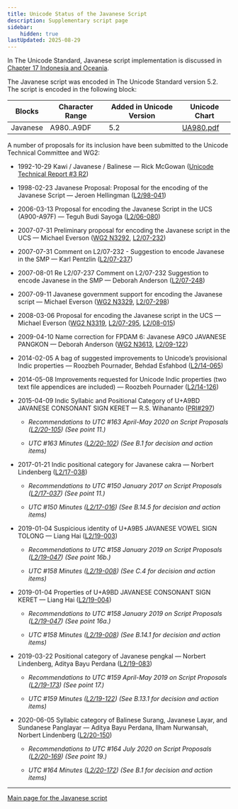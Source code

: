 ```yaml
---
title: Unicode Status of the Javanese Script
description: Supplementary script page
sidebar:
    hidden: true
lastUpdated: 2025-08-29
---
```


In The Unicode Standard, Javanese script implementation is discussed in [Chapter 17 Indonesia and Oceania](http://www.unicode.org/versions/latest/ch17.pdf).

[comment]: # (end of intro)

[comment]: # (start of blocks)

The Javanese script was encoded in The Unicode Standard version 5.2. The script is encoded in the following block:

| Blocks | Character Range | Added in Unicode Version | Unicode Chart |
| ------ | --------------- | ------------------------ | ------------- |
| Javanese | A980..A9DF | 5.2 | [UA980.pdf](http://www.unicode.org/charts/PDF/UA980.pdf) |

[comment]: # (end of blocks)

[comment]: # (start of chars)

[comment]: # (end of chars)

[comment]: # (start of rest)

A number of proposals for its inclusion have been submitted to the Unicode Technical Committee and WG2:

- 1992-10-29 Kawi / Javanese / Balinese — Rick McGowan ([Unicode Technical Report #3 R2](http://www.unicode.org/reports/tr3-2/))

- 1998-02-23 Javanese Proposal: Proposal for the encoding of the Javanese Script — Jeroen Hellingman ([L2/98-041](http://www.unicode.org/L2/L1998/98041.pdf))

- 2006-03-13 Proposal for encoding the Javanese Script in the UCS (A900-A97F) — Teguh Budi Sayoga ([L2/06-080](http://www.unicode.org/cgi-bin/GetMatchingDocs.pl?L2/06-080))

- 2007-07-31 Preliminary proposal for encoding the Javanese script in the UCS — Michael Everson ([WG2 N3292](https://www.unicode.org/wg2/docs/n3292.pdf), [L2/07-232](http://www.unicode.org/cgi-bin/GetMatchingDocs.pl?L2/07-232))

- 2007-07-31 Comment on L2/07-232 - Suggestion to encode Javanese in the SMP — Karl Pentzlin ([L2/07-237](http://www.unicode.org/cgi-bin/GetMatchingDocs.pl?L2/07-237))

- 2007-08-01 Re L2/07-237 Comment on L2/07-232 Suggestion to encode Javanese in the SMP  — Deborah Anderson ([L2/07-248](http://www.unicode.org/cgi-bin/GetMatchingDocs.pl?L2/07-248))

- 2007-09-11 Javanese government support for encoding the Javanese script — Michael Everson ([WG2 N3329](https://www.unicode.org/wg2/docs/n3329.pdf), [L2/07-298](http://www.unicode.org/cgi-bin/GetMatchingDocs.pl?L2/07-298))

- 2008-03-06 Proposal for encoding the Javanese script in the UCS — Michael Everson ([WG2 N3319](https://www.unicode.org/wg2/docs/n3319.pdf), [L2/07-295](http://www.unicode.org/cgi-bin/GetMatchingDocs.pl?L2/07-295), [L2/08-015](http://www.unicode.org/cgi-bin/GetMatchingDocs.pl?L2/08-015))

- 2009-04-10 Name correction for FPDAM 6: Javanese A9C0 JAVANESE PANGKON — Deborah Anderson ([WG2 N3613](https://www.unicode.org/wg2/docs/n3613.pdf), [L2/09-122](http://www.unicode.org/cgi-bin/GetMatchingDocs.pl?L2/09-122))

- 2014-02-05 A bag of suggested improvements to Unicode’s provisional Indic properties — Roozbeh Pournader, Behdad Esfahbod ([L2/14-065](http://www.unicode.org/cgi-bin/GetMatchingDocs.pl?L2/14-065))

- 2014-05-08 Improvements requested for Unicode Indic properties (two text file appendices are included)  — Roozbeh Pournader ([L2/14-126](http://www.unicode.org/cgi-bin/GetMatchingDocs.pl?L2/14-126))

- 2015-04-09 Indic Syllabic and Positional Category of U+A9BD JAVANESE CONSONANT SIGN KERET — R.S. Wihananto ([PRI#297](http://www.unicode.org/review/pri297/))

  - _Recommendations to UTC #163 April-May 2020 on Script Proposals ([L2/20-105](https://www.unicode.org/L2/L2020/20105-script-adhoc-rept.pdf)) (See point 11.)_

  - _UTC #163 Minutes ([L2/20-102](https://www.unicode.org/L2/L2020/20102.htm)) (See B.1 for decision and action items)_

- 2017-01-21 Indic positional category for Javanese cakra — Norbert Lindenberg ([L2/17-038](http://www.unicode.org/cgi-bin/GetMatchingDocs.pl?L2/17-038))

  - _Recommendations to UTC #150 January 2017 on Script Proposals ([L2/17-037](http://www.unicode.org/L2/L2017/17037-script-ad-hoc.pdf)) (See point 11.)_

  - _UTC #150 Minutes ([L2/17-016](http://www.unicode.org/L2/L2017/17016.htm)) (See B.14.5 for decision and action items)_

- 2019-01-04 Suspicious identity of U+A9B5 JAVANESE VOWEL SIGN TOLONG — Liang Hai ([L2/19-003](http://www.unicode.org/cgi-bin/GetMatchingDocs.pl?L2/19-003))

  - _Recommendations to UTC #158 January 2019 on Script Proposals ([L2/19-047](https://www.unicode.org/L2/L2019/19047-script-adhoc-recs.pdf)) (See point 16b.)_

  - _UTC #158 Minutes ([L2/19-008](https://www.unicode.org/L2/L2019/19008.htm)) (See C.4 for decision and action items)_

- 2019-01-04 Properties of U+A9BD JAVANESE CONSONANT SIGN KERET — Liang Hai ([L2/19-004](http://www.unicode.org/cgi-bin/GetMatchingDocs.pl?L2/19-004))

  - _Recommendations to UTC #158 January 2019 on Script Proposals ([L2/19-047](https://www.unicode.org/L2/L2019/19047-script-adhoc-recs.pdf)) (See point 16a.)_

  - _UTC #158 Minutes ([L2/19-008](https://www.unicode.org/L2/L2019/19008.htm)) (See B.14.1 for decision and action items)_

- 2019-03-22 Positional category of Javanese pengkal — Norbert Lindenberg, Aditya Bayu Perdana ([L2/19-083](http://www.unicode.org/cgi-bin/GetMatchingDocs.pl?L2/19-083))

  - _Recommendations to UTC #159 April-May 2019 on Script Proposals ([L2/19-173](http://www.unicode.org/L2/L2019/19173-script-adhoc-recs.pdf)) (See point 17.)_

  - _UTC #159 Minutes ([L2/19-122](http://www.unicode.org/L2/L2019/19122.htm)) (See B.13.1 for decision and action items)_

- 2020-06-05 Syllabic category of Balinese Surang, Javanese Layar, and Sundanese Panglayar — Aditya Bayu Perdana, Ilham Nurwansah, Norbert Lindenberg     ([L2/20-150](http://www.unicode.org/cgi-bin/GetMatchingDocs.pl?L2/20-150))

  - _Recommendations to UTC #164 July 2020 on Script Proposals ([L2/20-169](https://www.unicode.org/L2/L2020/20169-script-adhoc-rept.pdf)) (See point 19.)_

  - _UTC #164 Minutes ([L2/20-172](https://www.unicode.org/L2/L2020/20172.htm)) (See B.1 for decision and action items)_



<hr/>

[Main page for the Javanese script](/scrlang/scripts/java)

